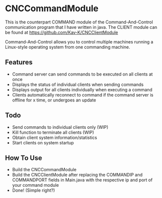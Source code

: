 # CNCCommandModule

This is the counterpart COMMAND module of the Command-And-Control communication program that I have written in java.
The CLIENT module can be found at https://github.com/Kav-K/CNCClientModule

Command-And-Control allows you to control multiple machines running a Linux-style operating system from one commanding machine.

## Features
- Command server can send commands to be executed on all clients at once
- Displays the status of individual clients when sending commands
- Displays output for all clients individually when executing a command
- Clients automatically reconnect to command if the command server is offline for x time, or undergoes an update

## Todo
- Send commands to individual clients only (WIP)
- Kill function to terminate all clients (WIP)
- Obtain client system information/statistics
- Start clients on system startup

## How To Use
- Build the CNCCommandModule
- Build the CNCClientModule after replacing the COMMANDIP and COMMANDPORT fields in Main.java with the respective ip and port of your command module
- Done! (Simple right?)

